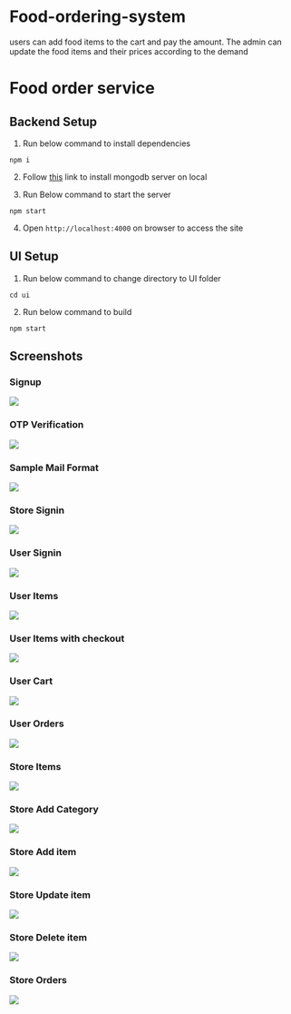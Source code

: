 # Food-ordering-system
users can add food items to the cart and pay the amount. The admin can update the food items and their prices according to the demand


# Food order service

## Backend Setup
1. Run below command to install dependencies

`npm i`

2. Follow [this](https://www.mongodb.com/try/download/community) link to install mongodb server on local

3. Run Below command to start the server

`npm start`

4. Open `http://localhost:4000` on browser to access the site

## UI Setup
1. Run below command to change directory to UI folder

`cd ui`

2. Run below command to build

`npm start`

## Screenshots
### Signup
<img src="./screenshots/initsignup.png"/>

### OTP Verification
<img src="./screenshots/otp.png"/>

### Sample Mail Format
<img src="./screenshots/email.png"/>

### Store Signin
<img src="./screenshots/storesignin.png"/>

### User Signin
<img src="./screenshots/usersignin.png"/>

### User Items 
<img src="./screenshots/items.png"/>

### User Items with checkout
<img src="./screenshots/itemswithcheckout.png"/>

### User Cart 
<img src="./screenshots/cart.png"/>

### User Orders
<img src="./screenshots/ordersHistory.png"/>

### Store Items 
<img src="./screenshots/storeitems.png"/>

### Store Add Category 
<img src="./screenshots/category.png"/>

### Store Add item 
<img src="./screenshots/additem.png"/>

### Store Update item 
<img src="./screenshots/updateitem.png"/>

### Store Delete item 
<img src="./screenshots/deleteitem.png"/>

### Store Orders 
<img src="./screenshots/orders.png"/>

#
